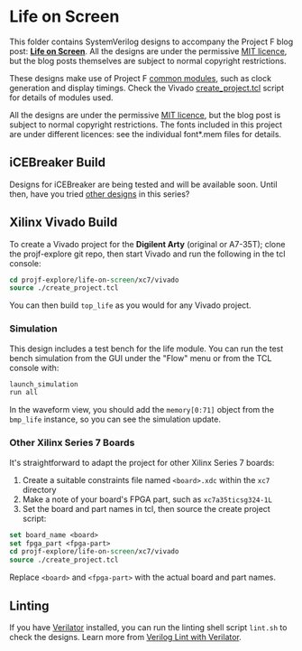 # Life on Screen

This folder contains SystemVerilog designs to accompany the Project F blog post: **[Life on Screen](https://projectf.io/posts/life-on-screen/)**. All the designs are under the permissive [MIT licence](../LICENSE), but the blog posts themselves are subject to normal copyright restrictions.

These designs make use of Project F [common modules](../common/), such as clock generation and display timings. Check the Vivado [create_project.tcl](xc7/vivado/create_project.tcl) script for details of modules used.

All the designs are under the permissive [MIT licence](../LICENSE), but the blog post is subject to normal copyright restrictions. The fonts included in this project are under different licences: see the individual font*.mem files for details.

## iCEBreaker Build

Designs for iCEBreaker are being tested and will be available soon. Until then, have you tried [other designs](../README.md) in this series?

## Xilinx Vivado Build

To create a Vivado project for the **Digilent Arty** (original or A7-35T); clone the projf-explore git repo, then start Vivado and run the following in the tcl console:

```tcl
cd projf-explore/life-on-screen/xc7/vivado
source ./create_project.tcl
```

You can then build `top_life` as you would for any Vivado project.

### Simulation

This design includes a test bench for the life module. You can run the test bench simulation from the GUI under the "Flow" menu or from the TCL console with:

```tcl
launch_simulation
run all
```

In the waveform view, you should add the `memory[0:71]` object from the `bmp_life` instance, so you can see the simulation update.

### Other Xilinx Series 7 Boards

It's straightforward to adapt the project for other Xilinx Series 7 boards:

1. Create a suitable constraints file named `<board>.xdc` within the `xc7` directory
2. Make a note of your board's FPGA part, such as `xc7a35ticsg324-1L`
3. Set the board and part names in tcl, then source the create project script:

```tcl
set board_name <board>
set fpga_part <fpga-part>
cd projf-explore/life-on-screen/xc7/vivado
source ./create_project.tcl
```

Replace `<board>` and `<fpga-part>` with the actual board and part names.

## Linting

If you have [Verilator](https://www.veripool.org/wiki/verilator) installed, you can run the linting shell script `lint.sh` to check the designs. Learn more from [Verilog Lint with Verilator](https://projectf.io/posts/verilog-lint-with-verilator/).
